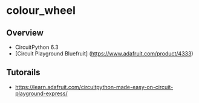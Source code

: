 # colour_wheel

## Overview
- CircuitPython 6.3
- [Circuit Playground Bluefruit] (https://www.adafruit.com/product/4333)

## Tutorails
- https://learn.adafruit.com/circuitpython-made-easy-on-circuit-playground-express/
